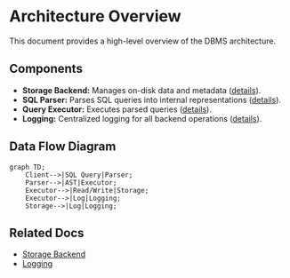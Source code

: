 # Architecture Overview

This document provides a high-level overview of the DBMS architecture.

## Components
- **Storage Backend:** Manages on-disk data and metadata ([details](./storage.md)).
- **SQL Parser:** Parses SQL queries into internal representations ([details](./parser.md)).
- **Query Executor:** Executes parsed queries ([details](./executor.md)).
- **Logging:** Centralized logging for all backend operations ([details](./logging.md)).

## Data Flow Diagram

```mermaid
graph TD;
    Client-->|SQL Query|Parser;
    Parser-->|AST|Executor;
    Executor-->|Read/Write|Storage;
    Executor-->|Log|Logging;
    Storage-->|Log|Logging;
```

## Related Docs
- [Storage Backend](./storage.md)
- [Logging](./logging.md)
